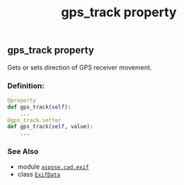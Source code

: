 ﻿---
title: gps_track property
second_title: Aspose.CAD for Python via .NET API References
description: 
type: docs
weight: 660
url: /python-net/aspose.cad.exif/exifdata/gps_track/
is_root: false
---

## gps_track property


Gets or sets direction of GPS receiver movement.
### Definition:
```python
@property
def gps_track(self):
    ...
@gps_track.setter
def gps_track(self, value):
    ...
```

### See Also
* module [`aspose.cad.exif`](../../)
* class [`ExifData`](/cad/python-net/aspose.cad.exif/exifdata)

